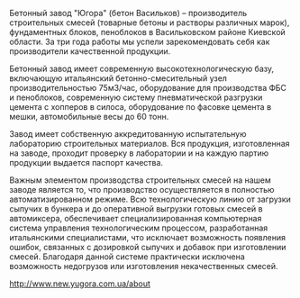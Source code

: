 Бетонный завод "Югора" (бетон Васильков) –  производитель строительных смесей (товарные бетоны и растворы различных марок), фундаментных блоков, пеноблоков в Васильковском районе Киевской области. За три года работы мы успели зарекомендовать себя как производители качественной продукции.

Бетонный завод имеет современную высокотехнологическую базу, включающую итальянский бетонно-смесительный узел производительностью 75м3/час, оборудование для производства ФБС и пеноблоков, современную систему пневматической разгрузки цемента с хопперов в силоса, оборудование по фасовке цемента в мешки, автомобильные весы до 60 тонн.

Завод имеет собственную аккредитованную испытательную лабораторию строительных материалов. Вся продукция, изготовленная на заводе, проходит проверку в лаборатории и на каждую партию продукции выдается паспорт качества.

Важным элементом производства строительных смесей на нашем заводе является то, что производство осуществляется в полностью автоматизированном режиме. Всю технологическую линию от загрузки сыпучих в бункера и до оперативной выгрузки готовых смесей в автомиксера, обеспечивает специализированная компьютерная система управления технологическим процессом, разработанная итальянскими специалистами, что исключает возможность появления ошибок, связанных c дозировкой сыпучих и добавок при изготовлении смесей. Благодаря данной системе практически исключена возможность недогрузов или изготовления некачественных смесей.

http://www.new.yugora.com.ua/about
